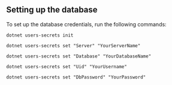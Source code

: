 ## Setting up the database

To set up the database credentials, run the following commands:

`dotnet users-secrets init`

`dotnet users-secrets set "Server" "YourServerName"`

`dotnet users-secrets set "Database" "YourDatabaseName"`

`dotnet users-secrets set "Uid" "YourUsername"`

`dotnet users-secrets set "DbPassword" "YourPassword"`
